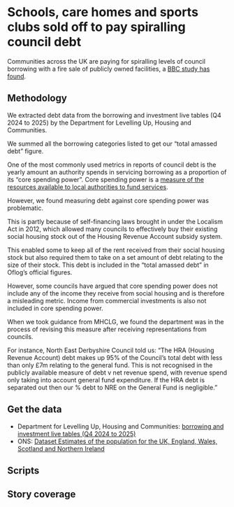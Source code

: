 # Schools, care homes and sports clubs sold off to pay spiralling council debt

Communities across the UK are paying for spiralling levels of council borrowing with a fire sale of publicly owned facilities, a [BBC study has found](https://www.bbc.co.uk/news/articles/cq87497v8ypo).

## Methodology

We extracted debt data from the borrowing and investment live tables (Q4 2024 to 2025) by the Department for Levelling Up, Housing and Communities.

We summed all the borrowing categories listed to get our “total amassed debt” figure.

One of the most commonly used metrics in reports of council debt is the yearly amount an authority spends in servicing borrowing as a proportion of its “core spending power”. Core spending power is a [measure of the resources available to local authorities to fund services](https://www.gov.uk/government/publications/core-spending-power-final-local-government-finance-settlement-2023-to-2024/explanatory-note-on-core-spending-power). 

However, we found measuring debt against core spending power was problematic. 

This is partly because of self-financing laws brought in under the Localism Act in 2012, which allowed many councils to effectively buy their existing social housing stock out of the Housing Revenue Account subsidy system. 

This enabled some to keep all of the rent received from their social housing stock but also required them to take on a set amount of debt relating to the size of their stock. This debt is included in the “total amassed debt” in Oflog’s official figures.

However, some councils have argued that core spending power does not include any of the income they receive from social housing and is therefore a misleading metric. Income from commercial investments is also not included in core spending power. 

When we took guidance from MHCLG, we found the department was in the process of revising this measure after receiving representations from councils. 

For instance, North East Derbyshire Council told us: “The HRA (Housing Revenue Account) debt makes up 95% of the Council’s total debt with less than only £7m relating to the general fund. This is not recognised in the publicly available measure of debt v net revenue spend, with revenue spend only taking into account general fund expenditure. If the HRA debt is separated out then our % debt to NRE on the General Fund is negligible.” 


## Get the data

* Department for Levelling Up, Housing and Communities: [borrowing and investment live tables (Q4 2024 to 2025)](https://www.gov.uk/government/statistical-data-sets/live-tables-on-local-government-finance#borrowing-and-investment)
* ONS: [Dataset Estimates of the population for the UK, England, Wales, Scotland and Northern Ireland](https://www.ons.gov.uk/peoplepopulationandcommunity/populationandmigration/populationestimates/datasets/populationestimatesforukenglandandwalesscotlandandnorthernireland)


## Scripts

## Story coverage
